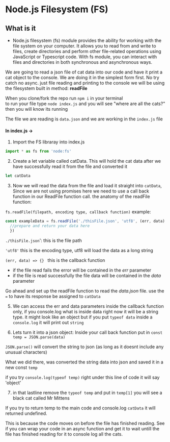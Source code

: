 # Node.js Filesystem (FS)

## What is it 
 - Node.js filesystem (fs) module provides the ability for working with the file system on your computer. It allows you to read from and write to files, create directories and perform other file-related operations using JavaScript or Typescript code. With fs module, you can interact with files and directories in both synchronous and asynchronous ways.

We are going to read a json file of cat data into our code and have it print a cat object to the console.
We are doing it in the simplest form first. No try catch no async. just file reading and printing to the console
we will be using the filesystem built in method: **readFile**

When you clone/fork the repo 
run ```npm i``` in your terminal  
to run your file type ```node index.js``` and you will see "where are all the cats?"
then you will know its running 

The file we are reading is ```data.json``` and we are working in the ```index.js``` file 

#### In index.js ->

 1.  Import the FS libraray into index.js 
 ```js
import * as fs from 'node:fs'
 ```

 2. Create a let variable called catData. This will hold the cat data after we have successfully read it from the file and converted it 

 ```js
 let catData
 ``` 

 3. Now we will read the data from the file and load it straight into ```catData```,  
 Since we are not using promises here we need to use a call back function in our ReadFile function call.
the anatomy of the readFile function:

```fs.readFile(filepath, encoding type, callback function)```
example:
```js
const exampleData = fs.readFile('./thisFile.json', 'utf8', (err, data) => {
  //prepare and return your data here 
  })
```


```./thisFile.json```':  this is the file path 

 ```'utf8'``` this is the encoding type, utf8 will load the data as a long string 

 ```(err, data) => {} ```  this is the callback function
- if the file read fails the error will be contained in the *err* parameter 
- if the file is read successfully the file data will be contained in the *data* parameter

Go ahead and set up the readFile function to read the *data.json* file. use the ```=``` to have its response be assigned to ```catData```

5. We can access the err and data parameters inside the callback function only, if you console.log what is inside data right now it will be a string type. it might look like an object but if you put ```typeof data``` inside a ```console.log``` it will print out ```string```

6. Lets turn it into a json object: Inside your call back function put in ```const temp = JSON.parse(data)```

```JSON.parse()``` will convert the string to json (as long as it doesnt include any unusual characters)

What we did there,  was converted the string data into json and saved it in a new const ```temp```

if you try ```console.log(typeof temp)``` right under this line of code  it will say 'object'

7. in that lastline remove the ```typeof temp``` and put in ```temp[1]```
you will see a black cat called  Mr Mittens


If you try to return temp to the main code and console.log ```catData``` it will returned undefined. 

This is because the code moves on before the file has  finished reading. See if you can wrap your code in an async function and get it to wait untill the file has finished reading for it to console log all the cats.
